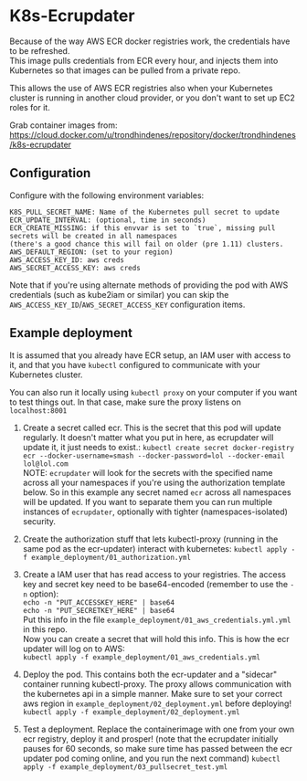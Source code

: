 # K8s-Ecrupdater
Because of the way AWS ECR docker registries work, the credentials have to be refreshed.   
This image pulls credentials from ECR every hour, and injects them into Kubernetes so that images can be pulled from a private repo.

This allows the use of AWS ECR registries also when your Kubernetes cluster is running in another cloud provider, or you don't want to set up EC2 roles for it.

Grab container images from: https://cloud.docker.com/u/trondhindenes/repository/docker/trondhindenes/k8s-ecrupdater

## Configuration
Configure with the following environment variables:   
```
K8S_PULL_SECRET_NAME: Name of the Kubernetes pull secret to update   
ECR_UPDATE_INTERVAL: (optional, time in seconds)
ECR_CREATE_MISSING: if this envvar is set to `true`, missing pull secrets will be created in all namespaces
(there's a good chance this will fail on older (pre 1.11) clusters.   
AWS_DEFAULT_REGION: (set to your region)   
AWS_ACCESS_KEY_ID: aws creds   
AWS_SECRET_ACCESS_KEY: aws creds   
```

Note that if you're using alternate methods of providing the pod with AWS credentials (such as kube2iam or similar) you can skip the `AWS_ACCESS_KEY_ID`/`AWS_SECRET_ACCESS_KEY` configuration items.

## Example deployment
It is assumed that you already have ECR setup, an IAM user with access to it, and that you have `kubectl` configured to communicate with your Kubernetes cluster.

You can also run it locally using `kubectl proxy` on your computer if you want to test things out. In that case, make sure the proxy listens on `localhost:8001`

1. Create a secret called ecr. This is the secret that this pod will update regularly. It doesn't matter what you put in here, as ecrupdater will update it, it just needs to exist.:
`kubectl create secret docker-registry ecr --docker-username=smash --docker-password=lol --docker-email lol@lol.com`   
NOTE: `ecrupdater` will look for the secrets with the specified name across all your namespaces if you're using the authorization template below. So in this example any secret named `ecr` across all namespaces will be updated. If you want to separate them you can run multiple instances of `ecrupdater`, optionally with tighter (namespaces-isolated) security.

2. Create the authorization stuff that lets kubectl-proxy (running in the same pod as the ecr-updater) interact with kubernetes:
`kubectl apply -f example_deployment/01_authorization.yml`

3. Create a IAM user that has read access to your registries. The access key and secret key need to be base64-encoded (remember to use the `-n` option):   
`echo -n "PUT_ACCESSKEY_HERE" | base64`   
`echo -n "PUT_SECRETKEY_HERE" | base64`   
Put this info in the file `example_deployment/01_aws_credentials.yml.yml` in this repo.   
Now you can create a secret that will hold this info. This is how the ecr updater will log on to AWS:   
`kubectl apply -f example_deployment/01_aws_credentials.yml`

4. Deploy the pod. This contains both the ecr-updater and a "sidecar" container running kubectl-proxy. The proxy allows communication with the kubernetes api in a simple manner.
Make sure to set your correct aws region in `example_deployment/02_deployment.yml` before deploying!
`kubectl apply -f example_deployment/02_deployment.yml`   

5. Test a deployment. Replace the containerimage with one from your own ecr registry, deploy it and prosper! (note that the ecrupdater initially pauses for 60 seconds, so make sure time has passed between the ecr updater pod coming online, and you run the next command)
`kubectl apply -f example_deployment/03_pullsecret_test.yml`
